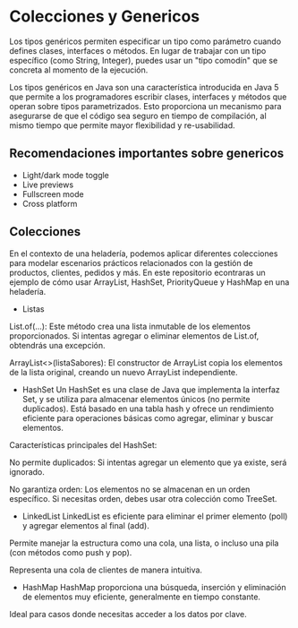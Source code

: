 # Colecciones y Genericos

Los tipos genéricos permiten especificar un tipo como parámetro cuando defines clases, interfaces o métodos. En lugar de trabajar con un tipo específico (como String, Integer), puedes usar un "tipo comodín" que se concreta al momento de la ejecución.

Los tipos genéricos en Java son una característica introducida en Java 5 que permite a los programadores escribir clases, interfaces y métodos que operan sobre tipos parametrizados. Esto proporciona un mecanismo para asegurarse de que el código sea seguro en tiempo de compilación, al mismo tiempo que permite mayor flexibilidad y re-usabilidad.






## Recomendaciones importantes sobre genericos

- Light/dark mode toggle
- Live previews
- Fullscreen mode
- Cross platform

## Colecciones

En el contexto de una heladería, podemos aplicar diferentes colecciones para modelar escenarios prácticos relacionados con la gestión de productos, clientes, pedidos y más. En este repositorio econtraras un ejemplo de cómo usar ArrayList, HashSet, PriorityQueue y HashMap en una heladería.

- Listas
  
List.of(...): Este método crea una lista inmutable de los elementos proporcionados.
Si intentas agregar o eliminar elementos de List.of, obtendrás una excepción.

ArrayList<>(listaSabores): El constructor de ArrayList copia los elementos de la lista original, creando un nuevo ArrayList independiente.


- HashSet
Un HashSet es una clase de Java que implementa la interfaz Set, y se utiliza para almacenar elementos únicos (no permite duplicados). Está basado en una tabla hash y ofrece un rendimiento eficiente para operaciones básicas como agregar, eliminar y buscar elementos.

Características principales del HashSet:

No permite duplicados: Si intentas agregar un elemento que ya existe, será ignorado.

No garantiza orden: Los elementos no se almacenan en un orden específico. Si necesitas orden, debes usar otra colección como TreeSet.

- LinkedList
LinkedList es eficiente para eliminar el primer elemento (poll) y agregar elementos al final (add).

Permite manejar la estructura como una cola, una lista, o incluso una pila (con métodos como push y pop).

Representa una cola de clientes de manera intuitiva.


- HashMap
HashMap proporciona una búsqueda, inserción y eliminación de elementos muy eficiente, generalmente en tiempo constante.

Ideal para casos donde necesitas acceder a los datos por clave.
